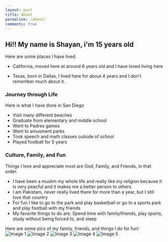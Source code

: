 ```yaml
---
layout: post
title: About
permalink: /about/
comments: true
---
```


## Hi!! My name is Shayan, i'm 15 years old


Here are some places I have lived.

- California, moved here at around 6 years old and I have loved living here

- Texas, born in Dallas, I lived here for about 4 years and I don't remember much about it.


<!-- This grid_container class is used by CSS styling and the id is used by JavaScript connection -->
<div class="grid-container" id="grid_container">
    <!-- content will be added here by JavaScript -->
</div>

<script>
    // 1. Make a connection to the HTML container defined in the HTML div
    var container = document.getElementById("grid_container"); // This container connects to the HTML div

    // 2. Define a JavaScript object for our http source and our data rows for the Living in the World grid
    var http_source = "https://upload.wikimedia.org/wikipedia/commons/";
    var living_in_the_world = [
        {"flag": "0/01/Flag_of_California.svg", "greeting": "I love SoCal!", "description": "California on top!!"},
    ];

    // 3a. Consider how to update style count for size of container
    // The grid-template-columns has been defined as dynamic with auto-fill and minmax

    // 3b. Build grid items inside of our container for each row of data
    for (const location of living_in_the_world) {
        // Create a "div" with "class grid-item" for each row
        var gridItem = document.createElement("div");
        gridItem.className = "grid-item";  // This class name connects the gridItem to the CSS style elements
        // Add "img" HTML tag for the flag
        var img = document.createElement("img");
        img.src = http_source + location.flag; // concatenate the source and flag
        img.alt = location.flag + " Flag"; // add alt text for accessibility

        // Add "p" HTML tag for the description
        var description = document.createElement("p");
        description.textContent = location.description; // extract the description

        // Add "p" HTML tag for the greeting
        var greeting = document.createElement("p");
        greeting.textContent = location.greeting;  // extract the greeting

        // Append img and p HTML tags to the grid item DIV
        gridItem.appendChild(img);
        gridItem.appendChild(description);
        gridItem.appendChild(greeting);

        // Append the grid item DIV to the container DIV
        container.appendChild(gridItem);
    }
</script>

### Journey through Life

Here is what I have done in San Diego

-  Visit many different beaches
-  Graduate from elementary and middle school
-  Went to Padres games
-  Went to amusment parks
-  Took speech and math classes outside of school
-  Played football for 5 years

### Culture, Family, and Fun

Things I love and appreciate most are God, Family, and Friends, in that order.

- I have been a muslim my whole life and really like my religion because it is very peacful and it makes me a better person to others
- I am Pakistani, never really lived there for more than a year, but I still love that country
- For fun I like to go to the park and play basketball or go to a sports park and play football with my friends
- My favorite things to do are: Spend time with family/friends, play sports, study without being forced to, and sleep

<comment>
Here are some pics of my family, friends, and things I do for fun!
</comment>
<div class="image-gallery">
  <img src="{{site.baseurl}}/images/about/fam.png" alt="Image 1">
  <img src="{{site.baseurl}}/images/about/meccafam.png" alt="Image 2">
  <img src="{{site.baseurl}}/images/about/fg.png" alt="Image 3">
  <img src="{{site.baseurl}}/images/about/meandbilly.png" alt="Image 4">
  <img src="{{site.baseurl}}/images/about/coolview.png" alt="Image 5">
  
</div>
